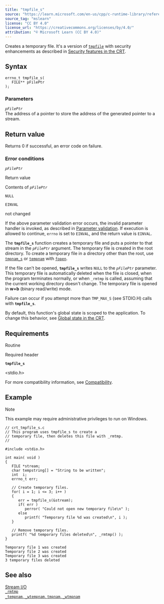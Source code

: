 ```yaml
---
title: "tmpfile_s"
source: "https://learn.microsoft.com/en-us/cpp/c-runtime-library/reference/tmpfile-s?view=msvc-170"
source_tag: "mslearn"
license: "CC BY 4.0"
license_url: "https://creativecommons.org/licenses/by/4.0/"
attribution: "© Microsoft Learn (CC BY 4.0)"
---
```

Creates a temporary file. It's a version of [`tmpfile`](https://learn.microsoft.com/en-us/cpp/c-runtime-library/reference/tmpfile?view=msvc-170) with security enhancements as described in [Security features in the CRT](https://learn.microsoft.com/en-us/cpp/c-runtime-library/security-features-in-the-crt?view=msvc-170).

## Syntax

```
errno_t tmpfile_s(
   FILE** pFilePtr
);
```

### Parameters

_`pFilePtr`_  
The address of a pointer to store the address of the generated pointer to a stream.

## Return value

Returns 0 if successful, an error code on failure.

### Error conditions

_`pFilePtr`_

Return value

Contents of _`pFilePtr`_

`NULL`

`EINVAL`

not changed

If the above parameter validation error occurs, the invalid parameter handler is invoked, as described in [Parameter validation](https://learn.microsoft.com/en-us/cpp/c-runtime-library/parameter-validation?view=msvc-170). If execution is allowed to continue, `errno` is set to `EINVAL`, and the return value is `EINVAL`.

The **`tmpfile_s`** function creates a temporary file and puts a pointer to that stream in the _`pFilePtr`_ argument. The temporary file is created in the root directory. To create a temporary file in a directory other than the root, use [`tmpnam_s`](https://learn.microsoft.com/en-us/cpp/c-runtime-library/reference/tmpnam-s-wtmpnam-s?view=msvc-170) or [`tempnam`](https://learn.microsoft.com/en-us/cpp/c-runtime-library/reference/tempnam-wtempnam-tmpnam-wtmpnam?view=msvc-170) with [`fopen`](https://learn.microsoft.com/en-us/cpp/c-runtime-library/reference/fopen-wfopen?view=msvc-170).

If the file can't be opened, **`tmpfile_s`** writes `NULL` to the _`pFilePtr`_ parameter. This temporary file is automatically deleted when the file is closed, when the program terminates normally, or when `_rmtmp` is called, assuming that the current working directory doesn't change. The temporary file is opened in **w+b** (binary read/write) mode.

Failure can occur if you attempt more than `TMP_MAX_S` (see STDIO.H) calls with **`tmpfile_s`**.

By default, this function's global state is scoped to the application. To change this behavior, see [Global state in the CRT](https://learn.microsoft.com/en-us/cpp/c-runtime-library/global-state?view=msvc-170).

## Requirements

Routine

Required header

**`tmpfile_s`**

<stdio.h>

For more compatibility information, see [Compatibility](https://learn.microsoft.com/en-us/cpp/c-runtime-library/compatibility?view=msvc-170).

## Example

Note

This example may require administrative privileges to run on Windows.

```
// crt_tmpfile_s.c
// This program uses tmpfile_s to create a
// temporary file, then deletes this file with _rmtmp.
//

#include <stdio.h>

int main( void )
{
   FILE *stream;
   char tempstring[] = "String to be written";
   int  i;
   errno_t err;

   // Create temporary files.
   for( i = 1; i <= 3; i++ )
   {
      err = tmpfile_s(&stream);
      if( err )
         perror( "Could not open new temporary file\n" );
      else
         printf( "Temporary file %d was created\n", i );
   }

   // Remove temporary files.
   printf( "%d temporary files deleted\n", _rmtmp() );
}
```

```
Temporary file 1 was created
Temporary file 2 was created
Temporary file 3 was created
3 temporary files deleted
```

## See also

[Stream I/O](https://learn.microsoft.com/en-us/cpp/c-runtime-library/stream-i-o?view=msvc-170)  
[`_rmtmp`](https://learn.microsoft.com/en-us/cpp/c-runtime-library/reference/rmtmp?view=msvc-170)  
[`_tempnam`, `_wtempnam`, `tmpnam`, `_wtmpnam`](https://learn.microsoft.com/en-us/cpp/c-runtime-library/reference/tempnam-wtempnam-tmpnam-wtmpnam?view=msvc-170)
